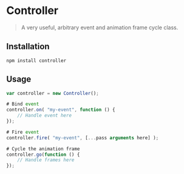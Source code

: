 Controller
==========

> A very useful, arbitrary event and animation frame cycle class.



## Installation

```shell
npm install controller
```


## Usage
```javascript
var controller = new Controller();

# Bind event
controller.on( "my-event", function () {
    // Handle event here
});

# Fire event
controller.fire( "my-event", [...pass arguments here] );

# Cycle the animation frame
controller.go(function () {
    // Handle frames here
});
```
